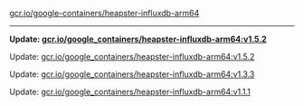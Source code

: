 [gcr.io/google-containers/heapster-influxdb-arm64](https://hub.docker.com/r/cruse/heapster-influxdb-arm64/tags/) 

----
**Update: [gcr.io/google_containers/heapster-influxdb-arm64:v1.5.2](https://hub.docker.com/r/cruse/heapster-influxdb-arm64/tags/)**

Update: [gcr.io/google_containers/heapster-influxdb-arm64:v1.5.2](https://hub.docker.com/r/cruse/heapster-influxdb-arm64/tags/)

Update: [gcr.io/google_containers/heapster-influxdb-arm64:v1.3.3](https://hub.docker.com/r/cruse/heapster-influxdb-arm64/tags/)

Update: [gcr.io/google_containers/heapster-influxdb-arm64:v1.1.1](https://hub.docker.com/r/cruse/heapster-influxdb-arm64/tags/)

